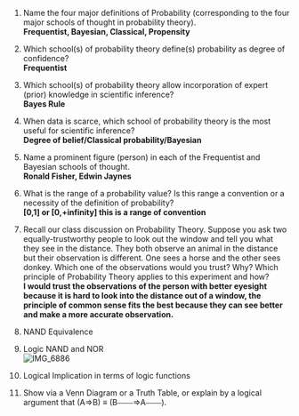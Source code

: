 1. Name the four major definitions of Probability (corresponding to the four major schools of thought in probability theory).  
**Frequentist, Bayesian, Classical, Propensity**   
2. Which school(s) of probability theory define(s) probability as degree of confidence?  
**Frequentist**  
3. Which school(s) of probability theory allow incorporation of expert (prior) knowledge in scientific inference?   
**Bayes Rule**    
4. When data is scarce, which school of probability theory is the most useful for scientific inference?  
**Degree of belief/Classical probability/Bayesian**    
5. Name a prominent figure (person) in each of the Frequentist and Bayesian schools of thought.  
**Ronald Fisher, Edwin Jaynes**       
6. What is the range of a probability value? Is this range a convention or a necessity of the definition of probability?  
**[0,1] or [0,+infinity] this is a range of convention**   
7. Recall our class discussion on Probability Theory. Suppose you ask two equally-trustworthy people to look out the window and tell you what they see in the distance. They both observe an animal in the distance but their observation is different. One sees a horse and the other sees donkey. Which one of the observations would you trust? Why? Which principle of Probability Theory applies to this experiment and how?   
**I would trust the observations of the person with better eyesight because it is hard to look into the distance out of a window, the principle of common sense fits the best because they can see better and make a more accurate observation.**     
8. NAND Equivalence  

9. Logic NAND and NOR    
![IMG_6886](https://github.com/galil34/IDS2024S/assets/157654727/b6eaca70-f67b-4648-b86e-1ded04083b81)   
10. Logical Implication in terms of logic functions  

11. Show via a Venn Diagram or a Truth Table, or explain by a logical argument that (A⇒B) ≡ (B⎯⎯⎯⎯⇒A⎯⎯⎯⎯).  
